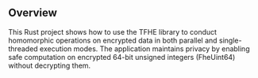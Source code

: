 ## Overview 
This Rust project shows how to use the TFHE library to conduct homomorphic operations on encrypted data in both parallel and single-threaded execution modes. The application maintains privacy by enabling safe computation on encrypted 64-bit unsigned integers (FheUint64) without decrypting them.
